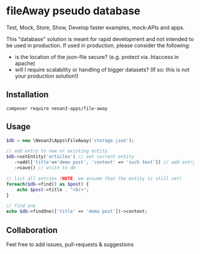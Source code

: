 # fileAway pseudo database

Test, Mock, Store, Show, Develop faster examples, mock-APIs and apps.

This "database" solution is meant for rapid development and not intended 
to be used in production. If used in production, please consider the following:

- is the location of the json-file secure? (e.g. protect via .htaccess in apache)
- will I require scalability or handling of bigger datasets? (If so: this is not your production solution!)

## Installation

`composer require neoan3-apps/file-away`

## Usage

```PHP
$db = new \Neoan3\Apps\FileAway('storage.json');

// add entry to new or existing entity
$db->setEntity('articles') // set current entity
   ->add(['title'=>'demo post', 'content' => 'such text']) // add entry to entity
   ->save() // write to db

// list all entries (NOTE: we assume that the entity is still set)
foreach($db->find() as $post) {
    echo $post->title . "<br>";
}

// find one
echo $db->findOne(['title' => 'demo post'])->content;

```

## Collaboration

Feel free to add issues, pull-requests & suggestions

